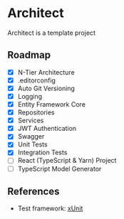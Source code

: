 # Architect

Architect is a template project

## Roadmap

- [x] N-Tier Architecture
- [x] .editorconfig
- [x] Auto Git Versioning
- [x] Logging
- [x] Entity Framework Core
- [x] Repositories
- [x] Services
- [x] JWT Authentication
- [x] Swagger
- [x] Unit Tests
- [x] Integration Tests
- [ ] React (TypeScript & Yarn) Project
- [ ] TypeScript Model Generator

## References

- Test framework: [xUnit](https://xunit.net/#documentation)
